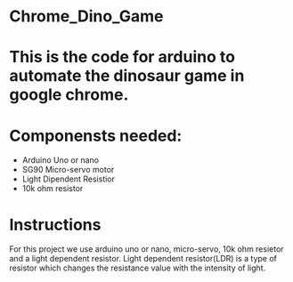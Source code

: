 # Chrome_Dino_Game
#
#
# This is the code for arduino to automate the dinosaur game in google chrome.
#
# Componensts needed:
* Arduino Uno or nano
* SG90 Micro-servo motor
* Light Dipendent Resistior 
* 10k ohm resistor


# Instructions
For this project we use arduino uno or nano, micro-servo, 10k ohm resietor and a light dependent resistor. Light dependent resistor(LDR) is a type of resistor which changes
the resistance value with the intensity of light. 

